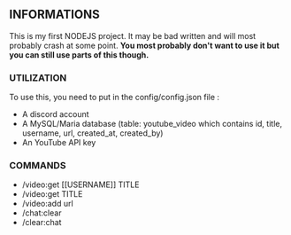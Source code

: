 ## INFORMATIONS
This is my first NODEJS project.
It may be bad written and will most probably crash at some point.
**You most probably don't want to use it but you can still use parts of this though.**

### UTILIZATION
To use this, you need to put in the config/config.json file : 
- A discord account
- A MySQL/Maria database (table: youtube_video which contains id, title, username, url, created_at, created_by)
- An YouTube API key

### COMMANDS
- /video:get [[USERNAME]] TITLE
- /video:get TITLE
- /video:add url
- /chat:clear
- /clear:chat